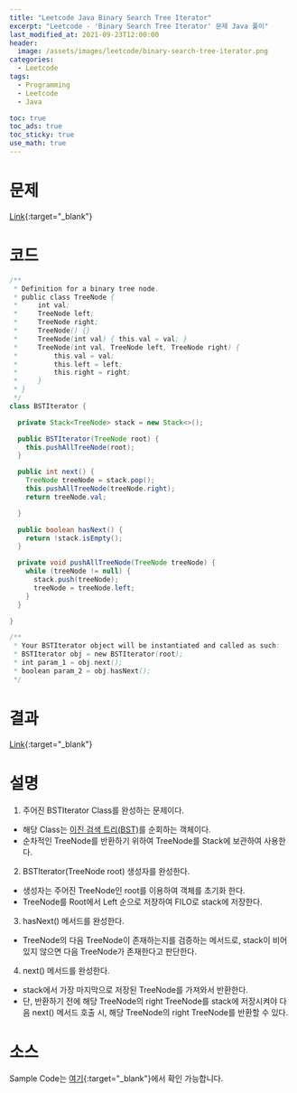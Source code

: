```yaml
---
title: "Leetcode Java Binary Search Tree Iterator"
excerpt: "Leetcode - 'Binary Search Tree Iterator' 문제 Java 풀이"
last_modified_at: 2021-09-23T12:00:00
header:
  image: /assets/images/leetcode/binary-search-tree-iterator.png
categories:
  - Leetcode
tags:
  - Programming
  - Leetcode
  - Java

toc: true
toc_ads: true
toc_sticky: true
use_math: true
---
```

# 문제
[Link](https://leetcode.com/problems/binary-search-tree-iterator/){:target="_blank"}

# 코드
```java
/**
 * Definition for a binary tree node.
 * public class TreeNode {
 *     int val;
 *     TreeNode left;
 *     TreeNode right;
 *     TreeNode() {}
 *     TreeNode(int val) { this.val = val; }
 *     TreeNode(int val, TreeNode left, TreeNode right) {
 *         this.val = val;
 *         this.left = left;
 *         this.right = right;
 *     }
 * }
 */
class BSTIterator {

  private Stack<TreeNode> stack = new Stack<>();

  public BSTIterator(TreeNode root) {
    this.pushAllTreeNode(root);
  }

  public int next() {
    TreeNode treeNode = stack.pop();
    this.pushAllTreeNode(treeNode.right);
    return treeNode.val;

  }

  public boolean hasNext() {
    return !stack.isEmpty();
  }

  private void pushAllTreeNode(TreeNode treeNode) {
    while (treeNode != null) {
      stack.push(treeNode);
      treeNode = treeNode.left;
    }
  }

}

/**
 * Your BSTIterator object will be instantiated and called as such:
 * BSTIterator obj = new BSTIterator(root);
 * int param_1 = obj.next();
 * boolean param_2 = obj.hasNext();
 */
```

# 결과
[Link](https://leetcode.com/submissions/detail/559467872/){:target="_blank"}

# 설명
1. 주어진 BSTIterator Class를 완성하는 문제이다.
- 해당 Class는 [이진 검색 트리(BST)](https://ko.wikipedia.org/wiki/%EC%9D%B4%EC%A7%84_%ED%83%90%EC%83%89_%ED%8A%B8%EB%A6%AC)를 순회하는 객체이다.
- 순차적인 TreeNode를 반환하기 위하여 TreeNode를 Stack에 보관하여 사용한다.

2. BSTIterator(TreeNode root) 생성자를 완성한다.
- 생성자는 주어진 TreeNode인 root를 이용하여 객체를 초기화 한다.
- TreeNode를 Root에서 Left 순으로 저장하여 FILO로 stack에 저장한다.

3. hasNext() 메서드를 완성한다.
- TreeNode의 다음 TreeNode이 존재하는지를 검증하는 메서드로, stack이 비어있지 않으면 다음 TreeNode가 존재한다고 판단한다.

4. next() 메서드를 완성한다.
- stack에서 가장 마지막으로 저장된 TreeNode를 가져와서 반환한다.
- 단, 반환하기 전에 해당 TreeNode의 right TreeNode를 stack에 저장시켜야 다음 next() 메서드 호출 시, 해당 TreeNode의 right TreeNode를 반환할 수 있다.

# 소스
Sample Code는 [여기](https://github.com/GracefulSoul/leetcode/blob/master/src/main/java/gracefulsoul/problems/BinarySearchTreeIterator.java){:target="_blank"}에서 확인 가능합니다.
